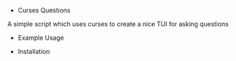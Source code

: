 * Curses Questions

A simple script which uses curses to create a nice TUI for asking questions

* Example Usage

* Installation
